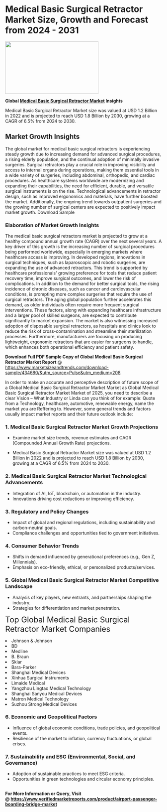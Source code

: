 <H1>Medical Basic Surgical Retractor Market Size, Growth and Forecast from 2024 - 2031</H1><img class="aligncenter size-medium wp-image-584254" src="https://thirdeyenews.in/wp-content/uploads/2024/09/Global-Market-Research-300x168.jpeg" alt="" width="300" height="168" /><p><strong>Global&nbsp;<a href="https://www.marketsizeandtrends.com/download-sample/434680/&amp;utm_source=Pulse&amp;utm_medium=208">Medical Basic Surgical Retractor Market</a> Insights</strong></p><p>Medical Basic Surgical Retractor Market size was valued at USD 1.2 Billion in 2022 and is projected to reach USD 1.8 Billion by 2030, growing at a CAGR of 6.5% from 2024 to 2030.</p><p><h2>Market Growth Insights</h2> The global market for medical basic surgical retractors is experiencing steady growth due to increasing demand for advanced surgical procedures, a rising elderly population, and the continual adoption of minimally invasive surgeries. Surgical retractors play a crucial role in improving visibility and access to internal organs during operations, making them essential tools in a wide variety of surgeries, including abdominal, orthopedic, and cardiac procedures. As healthcare systems worldwide are modernizing and expanding their capabilities, the need for efficient, durable, and versatile surgical instruments is on the rise. Technological advancements in retractor design, such as improved ergonomics and materials, have further boosted the market. Additionally, the ongoing trend towards outpatient surgeries and the growing number of surgical centers are expected to positively impact market growth. Download Sample <h3>Elaboration of Market Growth Insights</h3> The medical basic surgical retractors market is projected to grow at a healthy compound annual growth rate (CAGR) over the next several years. A key driver of this growth is the increasing number of surgical procedures being performed worldwide, especially in emerging markets where healthcare access is improving. In developed regions, innovations in surgical techniques, such as laparoscopic and robotic surgeries, are expanding the use of advanced retractors. This trend is supported by healthcare professionals' growing preference for tools that reduce patient recovery time, improve surgical outcomes, and lower the risk of complications. In addition to the demand for better surgical tools, the rising incidence of chronic diseases, such as cancer and cardiovascular conditions, is prompting more complex surgeries that require the use of surgical retractors. The aging global population further accelerates this demand, as older individuals often require more frequent surgical interventions. These factors, along with expanding healthcare infrastructure and a larger pool of skilled surgeons, are expected to contribute significantly to market expansion. The market is also witnessing increased adoption of disposable surgical retractors, as hospitals and clinics look to reduce the risk of cross-contamination and streamline their sterilization processes. Furthermore, manufacturers are focusing on producing lightweight, ergonomic retractors that are easier for surgeons to handle, which enhances both operational efficiency and patient safety. </p><p><span class=""><strong>Download Full PDF Sample Copy of Global Medical Basic Surgical Retractor Market Report</strong> @ <a href="https://www.marketsizeandtrends.com/download-sample/434680/&amp;utm_source=Pulse&amp;utm_medium=208" target="_blank">https://www.marketsizeandtrends.com/download-sample/434680/&amp;utm_source=Pulse&amp;utm_medium=208</a></span></p><p>In order to make an accurate and perceptive description of future scope of a Global&nbsp;Medical Basic Surgical Retractor Market Market as Global&nbsp;Medical Basic Surgical Retractor Market Market of 2025, you need to describe a clear Vision &ndash; What Industry or Linda can you think of for example: Quote from a Technology, healthcare, automotive, renewable energy, name the market you are Reffering to. However, some general trends and factors usually impact market reports and their future outlook include:</p><h3>1.&nbsp;<strong>Medical Basic Surgical Retractor Market Growth Projections</strong></h3><ul><li>Examine market size trends, revenue estimates and CAGR (Compounded Annual Growth Rate) projections.</li><li><p>Medical Basic Surgical Retractor Market size was valued at USD 1.2 Billion in 2022 and is projected to reach USD 1.8 Billion by 2030, growing at a CAGR of 6.5% from 2024 to 2030.</p></li></ul><h3>2.&nbsp;<strong>Medical Basic Surgical Retractor Market Technological Advancements</strong></h3><ul><li>Integration of AI, IoT, blockchain, or automation in the industry.</li><li>Innovations driving cost reductions or improving efficiency.</li></ul><h3>3.&nbsp;<strong>Regulatory and Policy Changes</strong></h3><ul><li>Impact of global and regional regulations, including sustainability and carbon-neutral goals.</li><li>Compliance challenges and opportunities tied to government initiatives.</li></ul><h3>4.&nbsp;<strong>Consumer Behavior Trends</strong></h3><ul><li>Shifts in demand influenced by generational preferences (e.g., Gen Z, Millennials).</li><li>Emphasis on eco-friendly, ethical, or personalized products/services.</li></ul><h3>5.&nbsp;<strong>Global Medical Basic Surgical Retractor Market Competitive Landscape</strong></h3><ul><li>Analysis of key players, new entrants, and partnerships shaping the industry.</li><li>Strategies for differentiation and market penetration.</li></ul><p data-pm-slice="1 1 []"><span style="color: inherit; font-family: inherit; font-size: 25px;">Top Global Medical Basic Surgical Retractor Market Companies</span></p><div class="" data-test-id=""><p><li>Johnson & Johnson</li><li> BD</li><li> Medline</li><li> B. Braun</li><li> Sklar</li><li> Bara-Parker</li><li> Shanghai Medical Devices</li><li> Xinhua Surgical Instruments</li><li> Limaide Medical</li><li> Yangzhou Lingtao Medical Technology</li><li> Shanghai Sanyou Medical Devices</li><li> Matron Medical Technology</li><li> Suzhou Strong Medical Devices</li></p></div><h3>6.&nbsp;<strong>Economic and Geopolitical Factors</strong></h3><ul><li>Influence of global economic conditions, trade policies, and geopolitical events.</li><li>Resilience of the market to inflation, currency fluctuations, or global crises.</li></ul><h3>7.&nbsp;<strong>Sustainability and ESG (Environmental, Social, and Governance)</strong></h3><ul><li>Adoption of sustainable practices to meet ESG criteria.</li><li>Opportunities in green technologies and circular economy principles.</li></ul><h2><strong style="font-size: 14px;">For More Information or Query, Visit @&nbsp;</strong><a style="background-color: #ffffff; font-size: 14px;" href="https://www.marketsizeandtrends.com/report/medical-basic-surgical-retractor-market/" target="_blank">https://www.verifiedmarketreports.com/product/airport-passenger-boarding-bridge-market</a></h2>
